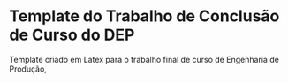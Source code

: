 # Template do Trabalho de Conclusão de Curso do DEP
Template criado em Latex para o trabalho final de curso de Engenharia de Produção, 

